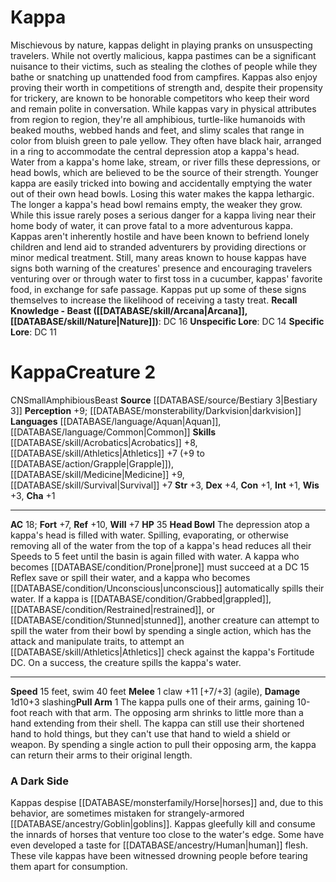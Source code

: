 ﻿---
ac: '18'
alignment: CN
all_resistance: null
burrow_speed: null
charisma: '+1'
climb_speed: null
constitution: '+1'
creature_ability:
- Head Bowl
- Pull Arm
creature_family: null
dexterity: '+4'
element: null
fly_speed: null
fortitude: '+7'
hardness: null
hp: '35'
id: '1206'
immunity: null
intelligence: '+1'
land_speed: '15'
language:
- '[[DATABASE/language/Aquan|Aquan]]'
- '[[DATABASE/language/Common|Common]]'
level: '2'
max_speed: '40'
name: Kappa
perception: '+9'
rarity: Common
reflex: '+10'
resistance: null
rus_type_level: null
school: null
sense:
- '[[DATABASE/monsterability/Darkvision|darkvision]]'
size: Small
skill:
- '[[DATABASE/skill/Acrobatics|Acrobatics]] +8'
- '[[DATABASE/skill/Athletics|Athletics]] +7'
- '[[DATABASE/skill/Medicine|Medicine]] +9'
- '[[DATABASE/skill/Survival|Survival]] +7'
source: '[[DATABASE/source/Bestiary 3|Bestiary 3]]'
speed:
- 15 feet
- swim 40 feet
spell: null
strength: '+3'
strength_req: '3'
strongest_save:
- Reflex
swim_speed: '40'
trait:
- '[[DATABASE/trait/Amphibious|Amphibious]]'
- '[[DATABASE/trait/Beast|Beast]]'
type: Creature
vision: Darkvision
weakest_save:
- Fortitude
- Will
weakness: null
will: '+7'
wisdom: '+3'

---
# Kappa

Mischievous by nature, kappas delight in playing pranks on unsuspecting travelers. While not overtly malicious, kappa pastimes can be a significant nuisance to their victims, such as stealing the clothes of people while they bathe or snatching up unattended food from campfires. Kappas also enjoy proving their worth in competitions of strength and, despite their propensity for trickery, are known to be honorable competitors who keep their word and remain polite in conversation.
 While kappas vary in physical attributes from region to region, they're all amphibious, turtle-like humanoids with beaked mouths, webbed hands and feet, and slimy scales that range in color from bluish green to pale yellow. They often have black hair, arranged in a ring to accommodate the central depression atop a kappa's head. Water from a kappa's home lake, stream, or river fills these depressions, or head bowls, which are believed to be the source of their strength. Younger kappa are easily tricked into bowing and accidentally emptying the water out of their own head bowls. Losing this water makes the kappa lethargic. The longer a kappa's head bowl remains empty, the weaker they grow. While this issue rarely poses a serious danger for a kappa living near their home body of water, it can prove fatal to a more adventurous kappa.
 Kappas aren't inherently hostile and have been known to befriend lonely children and lend aid to stranded adventurers by providing directions or minor medical treatment. Still, many areas known to house kappas have signs both warning of the creatures' presence and encouraging travelers venturing over or through water to first toss in a cucumber, kappas' favorite food, in exchange for safe passage. Kappas put up some of these signs themselves to increase the likelihood of receiving a tasty treat.
**Recall Knowledge - Beast ([[DATABASE/skill/Arcana|Arcana]], [[DATABASE/skill/Nature|Nature]])**: DC 16
**Unspecific Lore**: DC 14
**Specific Lore**: DC 11

# Kappa<span class="item-type">Creature 2</span>

<span class="trait-alignment item-trait">CN</span><span class="trait-size item-trait">Small</span><span class="item-trait">Amphibious</span><span class="item-trait">Beast</span>
**Source** [[DATABASE/source/Bestiary 3|Bestiary 3]]
**Perception** +9; [[DATABASE/monsterability/Darkvision|darkvision]]
**Languages** [[DATABASE/language/Aquan|Aquan]], [[DATABASE/language/Common|Common]]
**Skills** [[DATABASE/skill/Acrobatics|Acrobatics]] +8, [[DATABASE/skill/Athletics|Athletics]] +7 (+9 to [[DATABASE/action/Grapple|Grapple]]), [[DATABASE/skill/Medicine|Medicine]] +9, [[DATABASE/skill/Survival|Survival]] +7
**Str** +3, **Dex** +4, **Con** +1, **Int** +1, **Wis** +3, **Cha** +1

---
**AC** 18; **Fort** +7, **Ref** +10, **Will** +7
**HP** 35
<span class="in-box-ability">**Head Bowl** The depression atop a kappa's head is filled with water. Spilling, evaporating, or otherwise removing all of the water from the top of a kappa's head reduces all their Speeds to 5 feet until the basin is again filled with water. A kappa who becomes [[DATABASE/condition/Prone|prone]] must succeed at a DC 15 Reflex save or spill their water, and a kappa who becomes [[DATABASE/condition/Unconscious|unconscious]] automatically spills their water.</span><span class="in-box-ability"> If a kappa is [[DATABASE/condition/Grabbed|grappled]], [[DATABASE/condition/Restrained|restrained]], or [[DATABASE/condition/Stunned|stunned]], another creature can attempt to spill the water from their bowl by spending a single action, which has the attack and manipulate traits, to attempt an [[DATABASE/skill/Athletics|Athletics]] check against the kappa's Fortitude DC. On a success, the creature spills the kappa's water.</span>

---
**Speed** 15 feet, swim 40 feet
<span class="in-box-ability">**Melee** <span class="action-icon">1</span> claw +11 [+7/+3] (agile), **Damage** 1d10+3 slashing</span><span class="in-box-ability">**Pull Arm** <span class="action-icon">1</span> The kappa pulls one of their arms, gaining 10-foot reach with that arm. The opposing arm shrinks to little more than a hand extending from their shell. The kappa can still use their shortened hand to hold things, but they can't use that hand to wield a shield or weapon. By spending a single action to pull their opposing arm, the kappa can return their arms to their original length.</span>

###  A Dark Side

Kappas despise [[DATABASE/monsterfamily/Horse|horses]] and, due to this behavior, are sometimes mistaken for strangely-armored [[DATABASE/ancestry/Goblin|goblins]]. Kappas gleefully kill and consume the innards of horses that venture too close to the water's edge. Some have even developed a taste for [[DATABASE/ancestry/Human|human]] flesh. These vile kappas have been witnessed drowning people before tearing them apart for consumption.